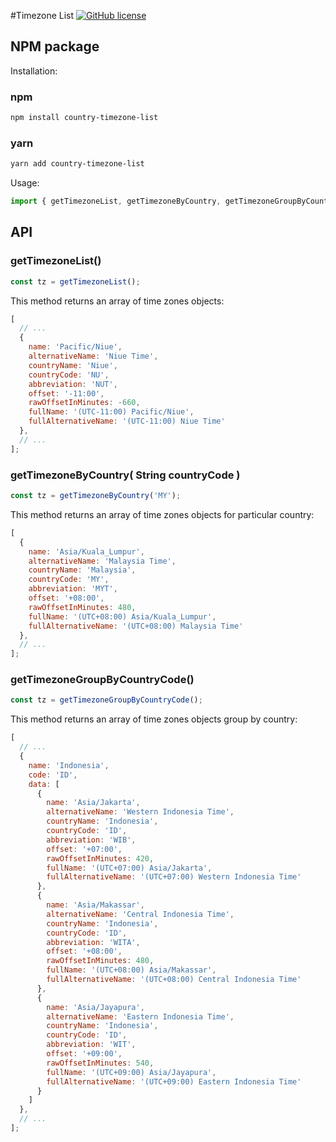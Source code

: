 #Timezone List [![GitHub license](https://img.shields.io/github/license/vvo/tzdb?style=flat)](https://github.com/vvo/tzdb/blob/master/LICENSE)

## NPM package

Installation:
### npm
```bash
npm install country-timezone-list
```

### yarn
```bash
yarn add country-timezone-list
```

Usage:

```js
import { getTimezoneList, getTimezoneByCountry, getTimezoneGroupByCountryCode } from "@karunais13/timezone-list";
```

## API

### getTimezoneList()

```js
const tz = getTimezoneList();
```

This method returns an array of time zones objects:

```js
[
  // ...
  {
    name: 'Pacific/Niue',
    alternativeName: 'Niue Time',
    countryName: 'Niue',
    countryCode: 'NU',
    abbreviation: 'NUT',
    offset: '-11:00',
    rawOffsetInMinutes: -660,
    fullName: '(UTC-11:00) Pacific/Niue',
    fullAlternativeName: '(UTC-11:00) Niue Time'
  },
  // ...
];
```

### getTimezoneByCountry( String countryCode )

```js
const tz = getTimezoneByCountry('MY');
```

This method returns an array of time zones objects for particular country:

```js
[
  {
    name: 'Asia/Kuala_Lumpur',
    alternativeName: 'Malaysia Time',
    countryName: 'Malaysia',
    countryCode: 'MY',
    abbreviation: 'MYT',
    offset: '+08:00',
    rawOffsetInMinutes: 480,
    fullName: '(UTC+08:00) Asia/Kuala_Lumpur',
    fullAlternativeName: '(UTC+08:00) Malaysia Time'
  },
  // ...
];
```

### getTimezoneGroupByCountryCode()

```js
const tz = getTimezoneGroupByCountryCode();
```

This method returns an array of time zones objects group by country:

```js
[
  // ...
  {
    name: 'Indonesia',
    code: 'ID',
    data: [
      {
        name: 'Asia/Jakarta',
        alternativeName: 'Western Indonesia Time',
        countryName: 'Indonesia',
        countryCode: 'ID',
        abbreviation: 'WIB',
        offset: '+07:00',
        rawOffsetInMinutes: 420,
        fullName: '(UTC+07:00) Asia/Jakarta',
        fullAlternativeName: '(UTC+07:00) Western Indonesia Time'
      },
      {
        name: 'Asia/Makassar',
        alternativeName: 'Central Indonesia Time',
        countryName: 'Indonesia',
        countryCode: 'ID',
        abbreviation: 'WITA',
        offset: '+08:00',
        rawOffsetInMinutes: 480,
        fullName: '(UTC+08:00) Asia/Makassar',
        fullAlternativeName: '(UTC+08:00) Central Indonesia Time'
      },
      {
        name: 'Asia/Jayapura',
        alternativeName: 'Eastern Indonesia Time',
        countryName: 'Indonesia',
        countryCode: 'ID',
        abbreviation: 'WIT',
        offset: '+09:00',
        rawOffsetInMinutes: 540,
        fullName: '(UTC+09:00) Asia/Jayapura',
        fullAlternativeName: '(UTC+09:00) Eastern Indonesia Time'
      }
    ]
  },
  // ...
];
```
